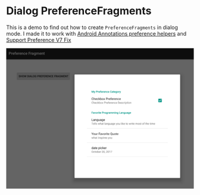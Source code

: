 # Dialog PreferenceFragments

This is a demo to find out how to create `PreferenceFragments` in dialog mode. I made it to work with [Android Annotations preference helpers](https://github.com/androidannotations/androidannotations/wiki/PreferenceHelpers) and [Support Preference V7 Fix](https://github.com/Gericop/Android-Support-Preference-V7-Fix)

![screenshot](./github/screenshot.PNG?raw=true)